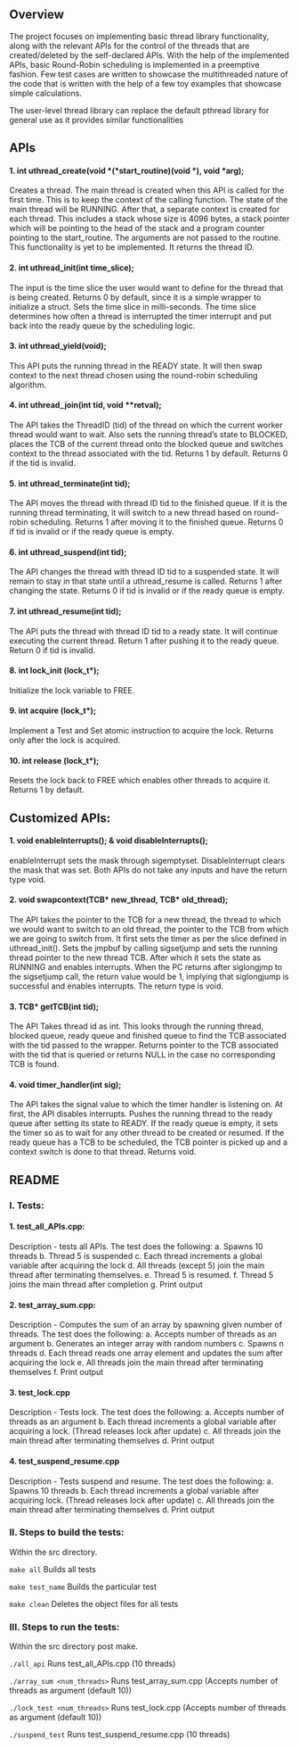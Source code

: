 ## Overview

The project focuses on implementing basic thread library functionality, along with the relevant APIs for
the control of the threads that are created/deleted by the self-declared APIs. With the help of the
implemented APIs, basic Round-Robin scheduling is implemented in a preemptive fashion. Few test
cases are written to showcase the multithreaded nature of the code that is written with the help of a
few toy examples that showcase simple calculations.

The user-level thread library can replace the default pthread library for general use as it provides
similar functionalities

## APIs

#### 1. int uthread_create(void *(*start_routine)(void *), void *arg);
Creates a thread. The main thread is created when this API is called for the first time. This is to
keep the context of the calling function. The state of the main thread will be RUNNING.
After that, a separate context is created for each thread. This includes a stack whose size is
4096 bytes, a stack pointer which will be pointing to the head of the stack and a program
counter pointing to the start_routine. The arguments are not passed to the routine. This
functionality is yet to be implemented.
It returns the thread ID.

#### 2. int uthread_init(int time_slice);
The input is the time slice the user would want to define for the thread that is being created.
Returns 0 by default, since it is a simple wrapper to initialize a struct. Sets the time slice in
milli-seconds. The time slice determines how often a thread is interrupted the timer interrupt
and put back into the ready queue by the scheduling logic.

#### 3. int uthread_yield(void);
This API puts the running thread in the READY state. It will then swap context to the next
thread chosen using the round-robin scheduling algorithm.

#### 4. int uthread_join(int tid, void **retval);
The API takes the ThreadID (tid) of the thread on which the current worker thread would want
to wait. Also sets the running thread’s state to BLOCKED, places the TCB of the current thread
onto the blocked queue and switches context to the thread associated with the tid.
Returns 1 by default.
Returns 0 if the tid is invalid.

#### 5. int uthread_terminate(int tid);
The API moves the thread with thread ID tid to the finished queue. If it is the running thread
terminating, it will switch to a new thread based on round-robin scheduling.
Returns 1 after moving it to the finished queue.
Returns 0 if tid is invalid or if the ready queue is empty.

#### 6. int uthread_suspend(int tid);
The API changes the thread with thread ID tid to a suspended state. It will remain to stay in that
state until a uthread_resume is called.
Returns 1 after changing the state.
Returns 0 if tid is invalid or if the ready queue is empty.

#### 7. int uthread_resume(int tid);
The API puts the thread with thread ID tid to a ready state. It will continue executing the current
thread.
Return 1 after pushing it to the ready queue.
Return 0 if tid is invalid.

#### 8. int lock_init (lock_t*);
Initialize the lock variable to FREE.

#### 9. int acquire (lock_t*);
Implement a Test and Set atomic instruction to acquire the lock.
Returns only after the lock is acquired.

#### 10. int release (lock_t*);
Resets the lock back to FREE which enables other threads to acquire it.
Returns 1 by default.

## Customized APIs:

#### 1. void enableInterrupts(); & void disableInterrupts();
enableInterrupt sets the mask through sigemptyset. DisableInterrupt clears the mask that was
set. Both APIs do not take any inputs and have the return type void.

#### 2. void swapcontext(TCB* new_thread, TCB* old_thread);
The API takes the pointer to the TCB for a new thread, the thread to which we would want to
switch to an old thread, the pointer to the TCB from which we are going to switch from. It first
sets the timer as per the slice defined in uthread_init(). Sets the jmpbuf by calling sigsetjump
and sets the running thread pointer to the new thread TCB. After which it sets the state as
RUNNING and enables interrupts. When the PC returns after siglongjmp to the sigsetjump call,
the return value would be 1, implying that siglongjump is successful and enables interrupts.
The return type is void.

#### 3. TCB* getTCB(int tid);
The API Takes thread id as int. This looks through the running thread, blocked queue, ready
queue and finished queue to find the TCB associated with the tid passed to the wrapper.
Returns pointer to the TCB associated with the tid that is queried or returns NULL in the case
no corresponding TCB is found.

#### 4. void timer_handler(int sig);
The API takes the signal value to which the timer handler is listening on. At first, the API
disables interrupts. Pushes the running thread to the ready queue after setting its state to
READY.
If the ready queue is empty, it sets the timer so as to wait for any other thread to be created or
resumed. If the ready queue has a TCB to be scheduled, the TCB pointer is picked up and a
context switch is done to that thread. Returns void.


## README

### I. Tests:

#### 1. test_all_APIs.cpp:
Description - tests all APIs. The test does the following:
a. Spawns 10 threads
b. Thread 5 is suspended
c. Each thread increments a global variable after acquiring the lock
d. All threads (except 5) join the main thread after terminating themselves.
e. Thread 5 is resumed.
f. Thread 5 joins the main thread after completion
g. Print output

#### 2. test_array_sum.cpp:
Description - Computes the sum of an array by spawning given number of threads. The test
does the following:
a. Accepts number of threads as an argument
b. Generates an integer array with random numbers
c. Spawns n threads
d. Each thread reads one array element and updates the sum after acquiring the lock
e. All threads join the main thread after terminating themselves
f. Print output

#### 3. test_lock.cpp
Description - Tests lock. The test does the following:
a. Accepts number of threads as an argument
b. Each thread increments a global variable after acquiring a lock. (Thread releases lock
after update)
c. All threads join the main thread after terminating themselves
d. Print output

#### 4. test_suspend_resume.cpp
Description - Tests suspend and resume. The test does the following:
a. Spawns 10 threads
b. Each thread increments a global variable after acquiring lock. (Thread releases lock
after update)
c. All threads join the main thread after terminating themselves
d. Print output

### II. Steps to build the tests:

Within the src directory.

`make all`  Builds all tests 

`make test_name`  Builds the particular test

`make clean`    Deletes the object files for all tests

### III. Steps to run the tests:

Within the src directory post make.

`./all_api`   Runs test_all_APIs.cpp (10 threads)

`./array_sum <num_threads>`   Runs test_array_sum.cpp   (Accepts number of threads as argument (default 10))

`./lock_test <num_threads>`   Runs test_lock.cpp    (Accepts number of threads as argument (default 10))

`./suspend_test`    Runs test_suspend_resume.cpp (10 threads)
